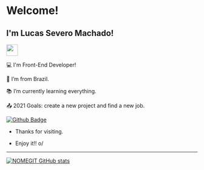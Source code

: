 # Welcome!

 

## I'm Lucas Severo Machado!
<img src=https://github.com/TheDudeThatCode/TheDudeThatCode/blob/master/Assets/Earth.gif width="30">
 

:computer: I'm Front-End Developer!

:house_with_garden: I’m from Brazil.

:books: I’m currently learning everything.

:outbox_tray: 2021 Goals: create a new project and find a new job.

[![Github Badge](https://img.shields.io/badge/-Github-000?style=flat-square&logo=Github&logoColor=white&link=https://github.com/AnteikuTeam)](https://github.com/AnteikuTeam)

- Thanks for visiting.

- Enjoy it!! o/

----------------------------------------------------------------------------------
[![NOMEGIT GitHub stats](https://github-readme-stats.vercel.app/api?username=NOMEGIT)](https://github.com/NOMEGIT/github-readme-stats)
